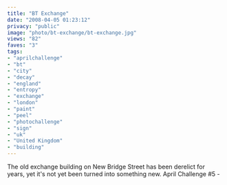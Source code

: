 ```yaml
---
title: "BT Exchange"
date: "2008-04-05 01:23:12"
privacy: "public"
image: "photo/bt-exchange/bt-exchange.jpg"
views: "82"
faves: "3"
tags:
- "aprilchallenge"
- "bt"
- "city"
- "decay"
- "england"
- "entropy"
- "exchange"
- "london"
- "paint"
- "peel"
- "photochallenge"
- "sign"
- "uk"
- "United Kingdom"
- "building"
---
```

The old exchange building on New Bridge Street has been derelict for years, yet it's not yet been turned into something new. April Challenge #5 - <a href="/photos/2008/04/05/bt-exchange"></a>
